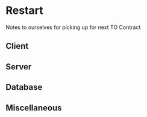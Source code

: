# Restart

Notes to ourselves for picking up for next TO Contract

## Client

## Server

## Database

## Miscellaneous
